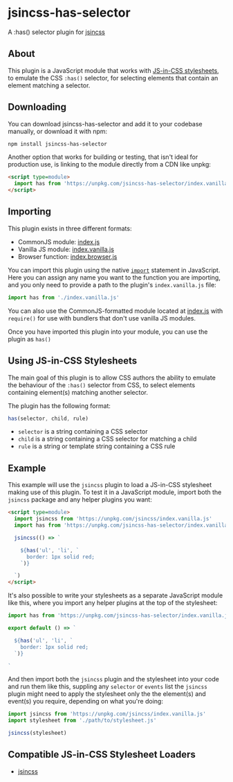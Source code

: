 # jsincss-has-selector

A :has() selector plugin for [jsincss](https://github.com/tomhodgins/jsincss)

## About

This plugin is a JavaScript module that works with [JS-in-CSS stylesheets](https://responsive.style/theory/what-is-a-jic-stylesheet.html), to emulate the CSS `:has()` selector, for selecting elements that contain an element matching a selector.

## Downloading

You can download jsincss-has-selector and add it to your codebase manually, or download it with npm:

```bash
npm install jsincss-has-selector
```

Another option that works for building or testing, that isn't ideal for production use, is linking to the module directly from a CDN like unpkg:

```html
<script type=module>
  import has from 'https://unpkg.com/jsincss-has-selector/index.vanilla.js'
</script>
```

## Importing

This plugin exists in three different formats:

- CommonJS module: [index.js](index.js)
- Vanilla JS module: [index.vanilla.js](index.vanilla.js)
- Browser function: [index.browser.js](index.browser.js)

You can import this plugin using the native [`import`](https://developer.mozilla.org/en-US/docs/Web/JavaScript/Reference/Statements/import) statement in JavaScript. Here you can assign any name you want to the function you are importing, and you only need to provide a path to the plugin's `index.vanilla.js` file:

```js
import has from './index.vanilla.js'
```

You can also use the CommonJS-formatted module located at [index.js](index.js) with `require()` for use with bundlers that don't use vanilla JS modules.

Once you have imported this plugin into your module, you can use the plugin as `has()`

## Using JS-in-CSS Stylesheets

The main goal of this plugin is to allow CSS authors the ability to emulate the behaviour of the `:has()` selector from CSS, to select elements containing element(s) matching another selector.

The plugin has the following format:

```js
has(selector, child, rule)
```

- `selector` is a string containing a CSS selector
- `child` is a string containing a CSS selector for matching a child
- `rule` is a string or template string containing a CSS rule

## Example

This example will use the `jsincss` plugin to load a JS-in-CSS stylesheet making use of this plugin. To test it in a JavaScript module, import both the `jsincss` package and any helper plugins you want:

```html
<script type=module>
  import jsincss from 'https://unpkg.com/jsincss/index.vanilla.js'
  import has from 'https://unpkg.com/jsincss-has-selector/index.vanilla.js'

  jsincss(() => `

    ${has('ul', 'li', `
      border: 1px solid red;
    `)}

  `)
</script>
```

It's also possible to write your stylesheets as a separate JavaScript module like this, where you import any helper plugins at the top of the stylesheet:

```js
import has from 'https://unpkg.com/jsincss-has-selector/index.vanilla.js'

export default () => `

  ${has('ul', 'li', `
    border: 1px solid red;
  `)}

`
```

And then import both the `jsincss` plugin and the stylesheet into your code and run them like this, suppling any `selector` or `events` list the `jsincss` plugin might need to apply the stylesheet only the the element(s) and event(s) you require, depending on what you're doing:

```js
import jsincss from 'https://unpkg.com/jsincss/index.vanilla.js'
import stylesheet from './path/to/stylesheet.js'

jsincss(stylesheet)
```

## Compatible JS-in-CSS Stylesheet Loaders

- [jsincss](https://github.com/tomhodgins/jsincss)